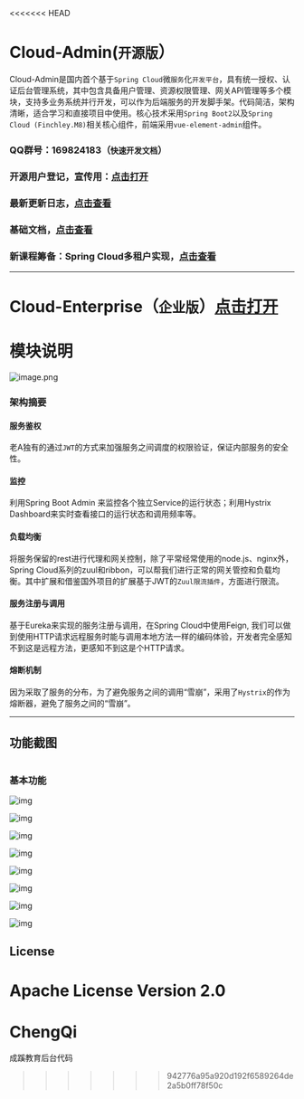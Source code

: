 <<<<<<< HEAD
# Cloud-Admin(`开源版`）
Cloud-Admin是国内首个基于`Spring Cloud`微`服务`化`开发平台`，具有统一授权、认证后台管理系统，其中包含具备用户管理、资源权限管理、网关API管理等多个模块，支持多业务系统并行开发，可以作为后端服务的开发脚手架。代码简洁，架构清晰，适合学习和直接项目中使用。核心技术采用`Spring Boot2`以及`Spring Cloud (Finchley.M8)`相关核心组件，前端采用`vue-element-admin`组件。 

### QQ群号：169824183（`快速开发文档`）

### 开源用户登记，宣传用：[点击打开](https://gitee.com/minull/ace-security/issues/II9SP)

### 最新更新日志，[点击查看](https://gitee.com/minull/ace-security/wikis/Cloud-Admin%E6%9B%B4%E6%96%B0%E6%97%A5%E5%BF%97)

### 基础文档，[点击查看](https://gitee.com/minull/ace-security/wikis/Cloud-Admin%E5%90%AF%E5%8A%A8%E6%8C%87%E5%8D%97?parent=%E5%BC%80%E5%8F%91%E6%89%8B%E5%86%8C)

### 新课程筹备：Spring Cloud多租户实现，[点击查看](http://www.bbcto.cn/view/12)

-----
# Cloud-Enterprise（`企业版`）[点击打开](http://www.bbcto.cn/view/9)


# 模块说明
![image.png](http://upload-images.jianshu.io/upload_images/5700335-8d69f4e885a4ec85.png?imageMogr2/auto-orient/strip%7CimageView2/2/w/1240)

### 架构摘要
#### 服务鉴权
老A独有的通过`JWT`的方式来加强服务之间调度的权限验证，保证内部服务的安全性。

#### 监控
利用Spring Boot Admin 来监控各个独立Service的运行状态；利用Hystrix Dashboard来实时查看接口的运行状态和调用频率等。

#### 负载均衡
将服务保留的rest进行代理和网关控制，除了平常经常使用的node.js、nginx外，Spring Cloud系列的zuul和ribbon，可以帮我们进行正常的网关管控和负载均衡。其中扩展和借鉴国外项目的扩展基于JWT的`Zuul限流插件`，方面进行限流。

#### 服务注册与调用
基于Eureka来实现的服务注册与调用，在Spring Cloud中使用Feign, 我们可以做到使用HTTP请求远程服务时能与调用本地方法一样的编码体验，开发者完全感知不到这是远程方法，更感知不到这是个HTTP请求。

#### 熔断机制
因为采取了服务的分布，为了避免服务之间的调用“雪崩”，采用了`Hystrix`的作为熔断器，避免了服务之间的“雪崩”。

------

## 功能截图
#
### 基本功能

![img](http://upload-images.jianshu.io/upload_images/5700335-002735d1727ec11b.jpg?imageMogr2/auto-orient/strip%7CimageView2/2/w/1240)

![img](http://upload-images.jianshu.io/upload_images/5700335-e5e56924aaeacf1e.jpg?imageMogr2/auto-orient/strip%7CimageView2/2/w/1240)

![img](http://upload-images.jianshu.io/upload_images/5700335-b3044673b4a55203.jpg?imageMogr2/auto-orient/strip%7CimageView2/2/w/1240)

![img](http://upload-images.jianshu.io/upload_images/5700335-75151a17ae4319cf.jpg?imageMogr2/auto-orient/strip%7CimageView2/2/w/1240)

![img](http://upload-images.jianshu.io/upload_images/5700335-ab942829c130389e.jpg?imageMogr2/auto-orient/strip%7CimageView2/2/w/1240)

![img](http://upload-images.jianshu.io/upload_images/5700335-30e6df679695f150.jpg?imageMogr2/auto-orient/strip%7CimageView2/2/w/1240)

![img](http://upload-images.jianshu.io/upload_images/5700335-347e3e761188a824.jpg?imageMogr2/auto-orient/strip%7CimageView2/2/w/1240)

![img](http://upload-images.jianshu.io/upload_images/5700335-569696e4e70e5ad2.jpg?imageMogr2/auto-orient/strip%7CimageView2/2/w/1240)




## License
Apache License Version 2.0
=======
# ChengQi
成蹊教育后台代码
>>>>>>> 942776a95a920d192f6589264de2a5b0ff78f50c
